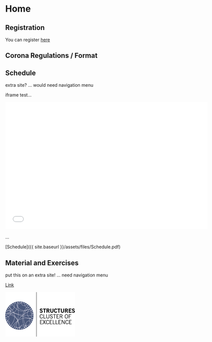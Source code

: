 # Home

## Registration
You can register [here](https://forms.gle/43vsBjNM1M4LffvA9)


## Corona Regulations / Format


## Schedule
extra site? ... would need navigation menu

iframe test...

<iframe src={{ site.baseurl }}/assets/files/schedule.pdf width="640" height="400" frameborder="0" marginheight="0" marginwidth="0">...Loading...</iframe>

...

[Schedule]({{ site.baseurl }}/assets/files/Schedule.pdf)


## Material and Exercises
put this on an extra site! ... need navigation menu




[Link](url)

![logo](assets/images/STRUCTURES_bunt.png)
